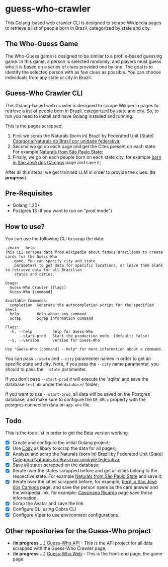 # guess-who-crawler

This Golang-based web crawler CLI is designed to scrape Wikipedia pages to retrieve a list of people born in Brazil, categorized by state and city.

## The Who-Guess Game
The Who-Guess game is designed to be similar to a profile-based guessing game. In this game, a person is selected randomly, and players must guess who it is based on a series of clues provided one by one. The goal is to identify the selected person with as few clues as possible. You can choose individuals from any state or city in Brazil.

## Guess-Who Crawler CLI

This Golang-based web crawler is designed to scrape Wikipedia pages to retrieve a list of people born in Brazil, categorized by state and city. So, to run you need to install and have Golang installed and running.

This is the pages scrapped:

1. First we scrap the Naturals (born in) Brazil by Federated Unit (State) [Categoria:Naturais do Brasil por unidade federativa](https://pt.wikipedia.org/wiki/Categoria:Naturais_do_Brasil_por_unidade_federativa);
2. Second we go on each page and get the Cites present on each state. For example [Naturals from São Paulo State](https://pt.wikipedia.org/w/index.php?title=Categoria:Naturais_do_estado_de_S%C3%A3o_Paulo&subcatuntil=Jacare%C3%AD%0ANaturais+de+Jacare%C3%AD#mw-subcategories);
3. Finally, we go on each people born on each state city, for example [born in São José dos Campos](https://pt.wikipedia.org/wiki/Categoria:Naturais_de_S%C3%A3o_Jos%C3%A9_dos_Campos) page and save it;

After all this steps, we get trainned LLM in order to provide the clues. (**In progress**)

## Pre-Requisites

- Golang 1.20+
- Postgres 13 (If you want to run on "prod mode")

## How to use?

You can use the following CLI to scrap the data:

```{bash}
./main --help
This CLI scrapes data from Wikipedia about famous Brazilians to create cards for the Guess-Who 
	game. You can specify city and state 
	parameters to get data for specific locations, or leave them blank to retrieve data for all Brazilian 
	states and cities.

Usage:
  Guess-Who Crawler [flags]
  Guess-Who [command]

Available Commands:
  completion  Generate the autocompletion script for the specified shell
  help        Help about any command
  scrap       Scrap information command

Flags:
  -h, --help         help for Guess-Who
      --start-prod   Start the production mode. (default: false)
  -v, --version      version for Guess-Who

Use "Guess-Who [command] --help" for more information about a command.
```

You can pass `--state` and `--city` paramenter names in order to get an specific state and city. Note, if you pass the `--city` name paramenter, you should to pass the `--state` paramenter.

If you don't pass `--start-prod` it will execute the 'sqlite' and save the database `test.db` under the `database/` folder;

If you want to use `--start-prod`, all data will be saved on the Postgres database, and make sure to configure the `DB_URL=` property with the postgres connection data on `app.env` file.

## Todo
This is the todo list in order to get the Beta version working

- [x] Create and configure the initial Golang project;
- [x] Use [Colly](https://github.com/gocolly/colly) as libary to scrap the data for all pages;
- [x] Analyze and scrap the Naturals (born in) Brazil by Federated Unit (State) [Categoria:Naturais do Brasil por unidade federativa](https://pt.wikipedia.org/wiki/Categoria:Naturais_do_Brasil_por_unidade_federativa);
- [x] Save all states scrapped on the database;
- [x] Iterate over the states scrapped before and get all cities belong to the respective state. For example [Naturals from São Paulo State](https://pt.wikipedia.org/w/index.php?title=Categoria:Naturais_do_estado_de_S%C3%A3o_Paulo&subcatuntil=Jacare%C3%AD%0ANaturais+de+Jacare%C3%AD#mw-subcategories) and save it;
- [x] Iterate over the cities scrapped before, for example, [born in São José dos Campos](https://pt.wikipedia.org/wiki/Categoria:Naturais_de_S%C3%A3o_Jos%C3%A9_dos_Campos) page, and save the person name as the card answer and the wikipedia link, for example: [Cassinano Ricardo](https://pt.wikipedia.org/wiki/Cassiano_Ricardo) page save those information.
- [x] Scrap the Avatar and save the link
- [x] Configure CLI using Cobra CLI
- [x] Configure Viper to use environment configurations.
## Other repositories for the Guess-Who project

- (**In progress ...**) [Guess-Who API](https://github.com/pedro-hos/guess-who-api) - This is the API project for all data scrapped with the Guess-Who Crawler page;
- (**In progress ...**) [Guess-Who Web](https://github.com/pedro-hos/guess-who-web) - This is the front-end page, the game page.